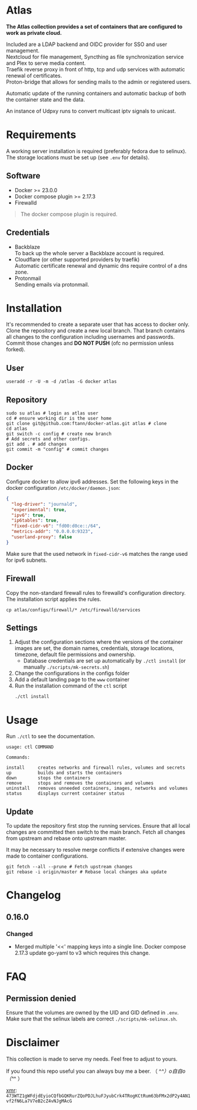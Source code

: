 # Atlas

__The Atlas collection provides a set of containers that are configured to work as private cloud.__

Included are a LDAP backend and OIDC provider for SSO and user management.<br/>
Nextcloud for file management, Syncthing as file synchronization service and Plex to serve media content.<br/>
Traefik reverse proxy in front of http, tcp and udp services with automatic renewal of certificates.<br/>
Proton-bridge that allows for sending mails to the admin or registered users.

Automatic update of the running containers and automatic backup of both the container state and the data.

An instance of Udpxy runs to convert multicast iptv signals to unicast.

# Requirements

A working server installation is required (preferably fedora due to selinux). The storage locations must be set up
(see `.env` for details).

## Software

- Docker >= 23.0.0
- Docker compose plugin >= 2.17.3
- Firewalld

> The docker compose plugin is required.

## Credentials

- Backblaze<br/>
  To back up the whole server a Backblaze account is required.
- Cloudflare (or other supported providers by traefik)<br/>
  Automatic certificate renewal and dynamic dns require control of a dns zone.
- Protonmail<br/>
  Sending emails via protonmail.

# Installation

It's recommended to create a separate user that has access to docker only. Clone the repository and create a new local
branch. That branch contains all changes to the configuration including usernames and passwords. Commit those changes
and __DO NOT PUSH__ (ofc no permission unless forked).

## User

```shell
useradd -r -U -m -d /atlas -G docker atlas
```

## Repository

```shell
sudo su atlas # login as atlas user
cd # ensure working dir is the user home
git clone git@github.com:ftann/docker-atlas.git atlas # clone
cd atlas
git switch -c config # create new branch
# Add secrets and other configs.
git add . # add changes
git commit -m "config" # commit changes
```

## Docker

Configure docker to allow ipv6 addresses. Set the following keys in the docker configuration `/etc/docker/daemon.json`:

```json
{
  "log-driver": "journald",
  "experimental": true,
  "ipv6": true,
  "ip6tables": true,
  "fixed-cidr-v6": "fd00:d0ce::/64",
  "metrics-addr": "0.0.0.0:9323",
  "userland-proxy": false
}
```

Make sure that the used network in `fixed-cidr-v6` matches the range used for ipv6 subnets.

## Firewall

Copy the non-standard firewall rules to firewalld's configuration directory. The installation script applies the rules.

```shell
cp atlas/configs/firewall/* /etc/firewalld/services
```

## Settings

1. Adjust the configuration sections where the versions of the container images are set, the domain names, credentials,
   storage locations, timezone, default file permissions and ownership.
    - Database credentials are set up automatically by `./ctl install` (or manually `./scripts/mk-secrets.sh`)
2. Change the configurations in the configs folder
3. Add a default landing page to the `www` container
4. Run the installation command of the `ctl` script
   ```shell
   ./ctl install
   ```

# Usage

Run `./ctl` to see the documentation.

```shell
usage: ctl COMMAND

Commands:

install     creates networks and firewall rules, volumes and secrets
up          builds and starts the containers
down        stops the containers
remove      stops and removes the containers and volumes
uninstall   removes unneeded containers, images, networks and volumes
status      displays current container status
```

## Update

To update the repository first stop the running services. Ensure that all local changes are committed then switch to the
main branch. Fetch all changes from upstream and rebase onto upstream master.

It may be necessary to resolve merge conflicts if extensive changes were made to container configurations.

```shell
git fetch --all --prune # Fetch upstream changes
git rebase -i origin/master # Rebase local changes aka update
```

# Changelog

## 0.16.0

### Changed

* Merged multiple '<<' mapping keys into a single line.
  Docker compose 2.17.3 update go-yaml to v3 which requires this change.

# FAQ

## Permission denied

Ensure that the volumes are owned by the UID and GID defined in `.env`. Make sure that the selinux labels are
correct `./scripts/mk-selinux.sh`.

# Disclaimer

This collection is made to serve my needs. Feel free to adjust to yours.

If you found this repo useful you can always buy me a beer. （ ^_^）o自自o（^_^ ）

[xmr](https://getmonero.org): `473WTZ1gWFdjdEyioCQfbGQKRurZQoPDJLhuFJyubCrk4TRogKCtRum63bFMx2dP2y4AN1vf2fN6La7V7eB2cZ4vNJgMAcG`
